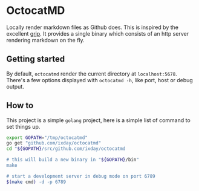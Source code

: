 OctocatMD
=========

Locally render markdown files as Github does.
This is inspired by the excellent [grip](https://github.com/joeyespo/grip).
It provides a single binary which consists of an http server rendering markdown
on the fly.

Getting started
---------------

By default, `octocatmd` render the current directory at `localhost:5678`.
There's a few options displayed with `octocatmd -h`, like port, host or debug output.

How to
------

This project is a simple `golang` project, here is a simple list of command
to set things up.

```bash
export GOPATH="/tmp/octocatmd"
go get "github.com/ixday/octocatmd"
cd "${GOPATH}/src/github.com/ixday/octocatmd

# this will build a new binary in "${GOPATH}/bin"
make

# start a development server in debug mode on port 6789
$(make cmd) -d -p 6789
```
